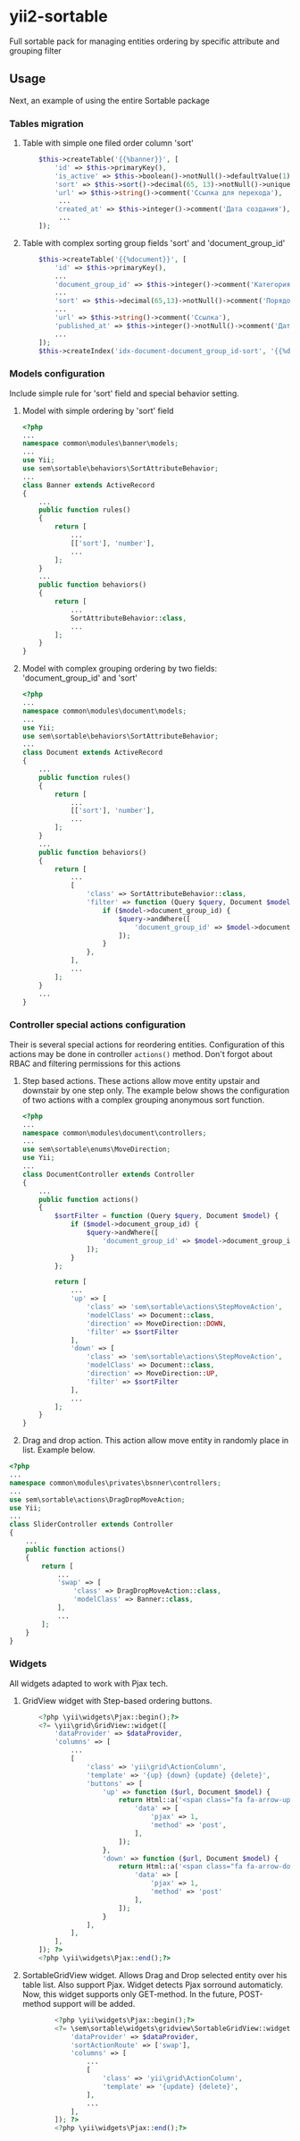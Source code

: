 
# yii2-sortable
Full sortable pack for managing entities ordering by specific attribute and grouping filter
## Usage
Next, an example of using the entire Sortable package
### Tables migration
1. Table with simple one filed order column 'sort'
    ```php
        $this->createTable('{{%banner}}', [
            'id' => $this->primaryKey(),
            'is_active' => $this->boolean()->notNull()->defaultValue(1)->comment('Активность записи'),
            'sort' => $this->sort()->decimal(65, 13)->notNull()->unique()->comment('Порядок'),
            'url' => $this->string()->comment('Ссылка для перехода'),
             ...
            'created_at' => $this->integer()->comment('Дата создания'),
             ...
        ]);
    ```
2. Table with complex sorting group fields 'sort' and 'document_group_id'
    ```php
        $this->createTable('{{%document}}', [
            'id' => $this->primaryKey(),
            ...
            'document_group_id' => $this->integer()->comment('Категория документа'),
            ...
            'sort' => $this->decimal(65,13)->notNull()->comment('Порядок'),
            ...
            'url' => $this->string()->comment('Ссылка'),
            'published_at' => $this->integer()->notNull()->comment('Дата публикации'),
            ...
        ]);
        $this->createIndex('idx-document-document_group_id-sort', '{{%document}}', ['document_group_id', 'sort'], true);
    ```
### Models configuration
Include simple rule for 'sort' field and special behavior setting.
1. Model with simple ordering by 'sort' field
	```php
	<?php
	...
	namespace common\modules\banner\models;  
	... 
	use Yii;
	use sem\sortable\behaviors\SortAttributeBehavior;  
	...
	class Banner extends ActiveRecord  
	{
		...
	    public function rules()
	    {
	        return [
		        ...
	            [['sort'], 'number'],
	            ...
	        ];
	    }
	    ...
	    public function behaviors()
	    {
	        return [
		        ...
	            SortAttributeBehavior::class,
				...
	        ];
	    }
	}
	```
2. Model with complex grouping ordering by two fields: 'document_group_id' and 'sort'
	```php
	<?php
	...
	namespace common\modules\document\models;  
	... 
	use Yii;
	use sem\sortable\behaviors\SortAttributeBehavior;  
	...
	class Document extends ActiveRecord  
	{
		...
	    public function rules()
	    {
	        return [
		        ...
	            [['sort'], 'number'],
	            ...
	        ];
	    }
	    ...
	    public function behaviors()
	    {
	        return [
		        ...
	            [
	                'class' => SortAttributeBehavior::class,
	                'filter' => function (Query $query, Document $model) {
	                    if ($model->document_group_id) {
	                        $query->andWhere([
	                            'document_group_id' => $model->document_group_id
	                        ]);
	                    }
	                },
	            ],
				...
	        ];
	    }
	    ...
	}
	```
### Controller special actions configuration
Their is several special actions for reordering entities. Configuration of this actions may be done in controller ```actions()``` method. Don't forgot about RBAC and filtering permissions for this actions

1. Step based actions. These actions allow move entity upstair and downstair by one step only. The example below shows the configuration of two actions with a complex grouping anonymous sort function. 
	```php
	<?php
	...
	namespace common\modules\document\controllers;
	...
	use sem\sortable\enums\MoveDirection;
	use Yii;
	...
	class DocumentController extends Controller
	{
		...
		public function actions()
	    {
	        $sortFilter = function (Query $query, Document $model) {
	            if ($model->document_group_id) {
	                $query->andWhere([
	                    'document_group_id' => $model->document_group_id
	                ]);
	            }
	        };

	        return [
		        ...
		        'up' => [
	                'class' => 'sem\sortable\actions\StepMoveAction',
	                'modelClass' => Document::class,
	                'direction' => MoveDirection::DOWN,
	                'filter' => $sortFilter
	            ],
	            'down' => [
	                'class' => 'sem\sortable\actions\StepMoveAction',
	                'modelClass' => Document::class,
	                'direction' => MoveDirection::UP,
	                'filter' => $sortFilter
	            ],
	            ...
	        ];
	    }
	}
	```
2. Drag and drop action. This action allow move entity in randomly place in list. Example below.
```php
<?php
...
namespace common\modules\privates\bsnner\controllers;  
...
use sem\sortable\actions\DragDropMoveAction;  
use Yii;  
...
class SliderController extends Controller  
{
	...
    public function actions()
    {
        return [
			...
            'swap' => [
                'class' => DragDropMoveAction::class,
                'modelClass' => Banner::class,
            ],
			...
        ];
    }
}
```

### Widgets
All widgets adapted to work with Pjax tech.
1. GridView widget with Step-based ordering buttons.
	```php
        <?php \yii\widgets\Pjax::begin();?>
        <?= \yii\grid\GridView::widget([
            'dataProvider' => $dataProvider,
            'columns' => [
	            ...
                [
                    'class' => 'yii\grid\ActionColumn',
                    'template' => '{up} {down} {update} {delete}',
                    'buttons' => [
                        'up' => function ($url, Document $model) {
                            return Html::a('<span class="fa fa-arrow-up"></span>', ['up', 'id' => $model->id], [
                                'data' => [
                                    'pjax' => 1,
                                    'method' => 'post',
                                ],
                            ]);
                        },
                        'down' => function ($url, Document $model) {
                            return Html::a('<span class="fa fa-arrow-down"></span>', ['down', 'id' => $model->id], [
                                'data' => [
                                    'pjax' => 1,
                                    'method' => 'post'
                                ],
                            ]);
                        }
                    ],
                ],
            ],
        ]); ?>
        <?php \yii\widgets\Pjax::end();?>
	```
2. SortableGridView widget. Allows Drag and Drop selected entity over his table list. Also support Pjax. Widget detects Pjax sorround automaticly. Now, this widget supports only GET-method. In the future, POST-method support will be added.
	```php
	        <?php \yii\widgets\Pjax::begin();?>
	        <?= \sem\sortable\widgets\gridview\SortableGridView::widget([
	            'dataProvider' => $dataProvider,
	            'sortActionRoute' => ['swap'],
	            'columns' => [
					...
	                [
	                    'class' => 'yii\grid\ActionColumn',
	                    'template' => '{update} {delete}',
	                ],
	                ...
	            ],
	        ]); ?>
	        <?php \yii\widgets\Pjax::end();?>
	```
	